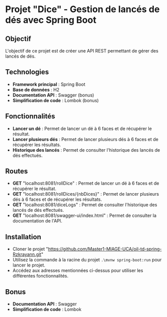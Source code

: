 # Projet "Dice" - Gestion de lancés de dés avec Spring Boot

## Objectif
L'objectif de ce projet est de créer une API REST permettant de gérer des lancés de dés.

## Technologies
- **Framework principal** : Spring Boot
- **Base de données** : H2
- **Documentation API** : Swagger (bonus)
- **Simplification de code** : Lombok (bonus)

## Fonctionnalités
- **Lancer un dé** : Permet de lancer un dé à 6 faces et de récupérer le résultat.
- **Lancer plusieurs dés** : Permet de lancer plusieurs dés à 6 faces et de récupérer les résultats.
- **Historique des lancés** : Permet de consulter l'historique des lancés de dés effectués.

## Routes
- **GET** "localhost:8081/rollDice" : Permet de lancer un dé à 6 faces et de récupérer le résultat.
- **GET** "localhost:8081/rollDices/{nbDices}" : Permet de lancer plusieurs dés à 6 faces et de récupérer les résultats.
- **GET** "localhost:8081/diceLogs" : Permet de consulter l'historique des lancés de dés effectués.
- **GET** "localhost:8081/swagger-ui/index.html" : Permet de consulter la documentation de l'API.

## Installation
- Cloner le projet "https://github.com/Master1-MIAGE-UCA/oil-td-spring-Rzkrayann.git"
- Utilisez la commande à la racine du projet `.\mvnw spring-boot:run` pour lancer le projet.
- Accédez aux adresses mentionnées ci-dessus pour utiliser les différentes fonctionnalités.

## Bonus
- **Documentation API** : Swagger
- **Simplification de code** : Lombok
